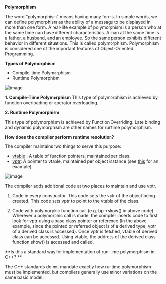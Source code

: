 **Polymorphism**

The word “polymorphism” means having many forms. In simple words, we can define polymorphism as the ability of a message to be displayed in more than one form. A real-life example of polymorphism is a person who at the same time can have different characteristics. A man at the same time is a father, a husband, and an employee. So the same person exhibits different behavior in different situations. This is called polymorphism. Polymorphism is considered one of the important features of Object-Oriented Programming.

**Types of Polymorphism**
- Compile-time Polymorphism
- Runtime Polymorphism

![image](https://user-images.githubusercontent.com/45598340/232893530-c30c9367-e0ed-4c79-8ade-e46ddf37370e.png)

**1. Compile-Time Polymorphism**
This type of polymorphism is achieved by function overloading or operator overloading.

**2. Runtime Polymorphism**

This type of polymorphism is achieved by Function Overriding. Late binding and dynamic polymorphism are other names for runtime polymorphism.

**How does the compiler perform runtime resolution?**

The compiler maintains two things to serve this purpose:

- [vtable]([url](https://en.wikipedia.org/wiki/Virtual_method_table)) : A table of function pointers, maintained per class. 
- [vptr]([url](https://en.wikipedia.org/wiki/Virtual_method_table#Implementation)): A pointer to vtable, maintained per object instance (see  [this]([url](https://www.geeksforgeeks.org/c-virtual-functions-question-12/)) for an example).

![image](https://user-images.githubusercontent.com/45598340/232894844-dd70ce88-3a21-43f5-a1c9-44958afba701.png)

The compiler adds additional code at two places to maintain and use vptr.

1. Code in every constructor. This code sets the vptr of the object being created. This code sets vptr to point to the vtable of the class. 

2. Code with polymorphic function call (e.g. bp->show() in above code). Wherever a polymorphic call is made, the compiler inserts code to first look for vptr using a base class pointer or reference (In the above example, since the pointed or referred object is of a derived type, vptr of a derived class is accessed). Once vptr is fetched, vtable of derived class can be accessed. Using vtable, the address of the derived class function show() is accessed and called.

**Is this a standard way for implementation of run-time polymorphism in C++? **

The C++ standards do not mandate exactly how runtime polymorphism must be implemented, but compilers generally use minor variations on the same basic model.



